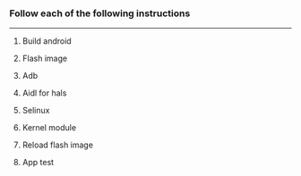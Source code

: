 ### Follow each of the following instructions

***

1. Build android

2. Flash image

3. Adb

4. Aidl for hals

5. Selinux

6. Kernel module

7. Reload flash image

8. App test

